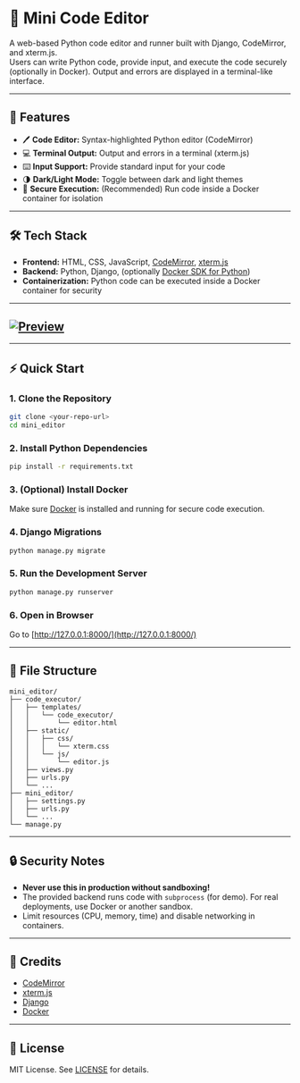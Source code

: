 # 📝 Mini Code Editor

A web-based Python code editor and runner built with Django, CodeMirror, and xterm.js.  
Users can write Python code, provide input, and execute the code securely (optionally in Docker). Output and errors are displayed in a terminal-like interface.

---

## 🚀 Features

- 🖊️ **Code Editor:** Syntax-highlighted Python editor (CodeMirror)
- 💻 **Terminal Output:** Output and errors in a terminal (xterm.js)
- ⌨️ **Input Support:** Provide standard input for your code
- 🌗 **Dark/Light Mode:** Toggle between dark and light themes
- 🐳 **Secure Execution:** (Recommended) Run code inside a Docker container for isolation

---

## 🛠️ Tech Stack

- **Frontend:** HTML, CSS, JavaScript, [CodeMirror](https://codemirror.net/), [xterm.js](https://xtermjs.org/)
- **Backend:** Python, Django, (optionally [Docker SDK for Python](https://docker-py.readthedocs.io/en/stable/))
- **Containerization:** Python code can be executed inside a Docker container for security

---
## [![Preview](https://img.shields.io/badge/Live%20Preview-%23007ACC?style=for-the-badge&logo=google-chrome&logoColor=white)](https://mini-editor.onrender.com/)

---
## ⚡ Quick Start

### 1. Clone the Repository

```sh
git clone <your-repo-url>
cd mini_editor
```

### 2. Install Python Dependencies

```sh
pip install -r requirements.txt
```

### 3. (Optional) Install Docker

Make sure [Docker](https://www.docker.com/products/docker-desktop) is installed and running for secure code execution.

### 4. Django Migrations

```sh
python manage.py migrate
```

### 5. Run the Development Server

```sh
python manage.py runserver
```

### 6. Open in Browser

Go to [http://127.0.0.1:8000/](http://127.0.0.1:8000/)

---

## 📁 File Structure

```
mini_editor/
├── code_executor/
│   ├── templates/
│   │   └── code_executor/
│   │       └── editor.html
│   ├── static/
│   │   ├── css/
│   │   │   └── xterm.css
│   │   └── js/
│   │       └── editor.js
│   ├── views.py
│   ├── urls.py
│   └── ...
├── mini_editor/
│   ├── settings.py
│   ├── urls.py
│   └── ...
└── manage.py
```

---

## 🔒 Security Notes

- **Never use this in production without sandboxing!**
- The provided backend runs code with `subprocess` (for demo). For real deployments, use Docker or another sandbox.
- Limit resources (CPU, memory, time) and disable networking in containers.

---

## 🙏 Credits

- [CodeMirror](https://codemirror.net/)
- [xterm.js](https://xtermjs.org/)
- [Django](https://www.djangoproject.com/)
- [Docker](https://www.docker.com/)

---

## 📄 License

MIT License. See [LICENSE](LICENSE) for details.
